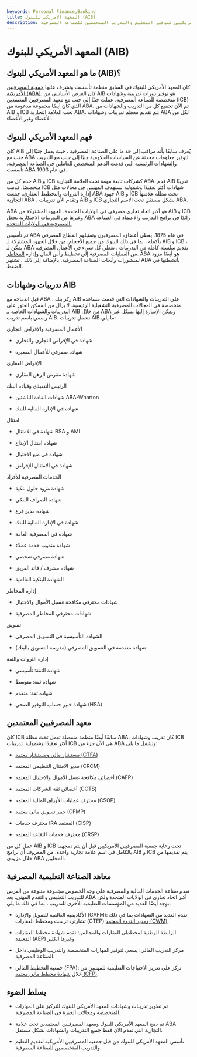 ```yaml
---
keywords: Personal Finance,Banking
title: المعهد الأمريكي للبنوك (AIB)
description: تم تأسيس المعهد الأمريكي للبنوك من قبل جمعية المصرفيين الأمريكيين لتوفير التعليم والتدريب المتخصصين للصناعة المصرفية.
---
```


# المعهد الأمريكي للبنوك (AIB)
## ما هو المعهد الأمريكي للبنوك (AIB)؟

كان المعهد الأمريكي للبنوك في السابق منظمة تأسست وتشرف عليها [جمعية المصرفيين الأمريكية (ABA)](/aba). كان الغرض الأساسي من AIB هو توفير دورات تدريبية وشهادات متخصصة للصناعة المصرفية. عملت جنبًا إلى جنب مع معهد المصرفيين المعتمدين (ICB) الذي كان أيضًا مجموعة مدعومة من ABA. تم الآن تجميع كل من التدريب والشهادات من AIB و ICB تحت العلامة التجارية ABA. يتم تقديم معظم تدريبات وشهادات ABA لكل من الأعضاء وغير الأعضاء.

## فهم المعهد الأمريكي للبنوك

كان AIB يُعرف سابقًا بأنه مراقب إلى حد ما على الصناعة المصرفية ، حيث يعمل جنبًا إلى جنب مع ABA لتوفير معلومات محدثة عن السياسات الحكومية جنبًا إلى جنب مع التدريب والشهادات الرئيسية التي قدمت الدعم المتخصص للعاملين في الصناعة المصرفية. تأسست ABA في عام 1903.

خدم كل من AIB و ICB كشركات تابعة مهمة تحت العلامة التجارية ABA. قدم AIB تدريبًا متخصصًا. قدمت ICB شهادات أكثر تعقيدًا وشمولية تستهدف المهنيين في مجالات مثل إدارة الثروات والتخطيط العقاري. جمعت ABA جهود AIB و ICB تحت مظلة علامتها التجارية ABA ، وتقدم الآن تدريبات AIB و ICB بشكل مستقل تحت الاسم التجاري ABA.

ABA هو أكبر اتحاد تجاري مصرفي في الولايات المتحدة. الجهود المشتركة من AIB و ICB وغيرها من التدريبات الاحتكارية تجعل ABA رائدًا في برامج التدريب والاعتماد في الصناعة [المصرفية في الولايات المتحدة.](/bank)

تم تأسيس ABA في عام 1875. يغطي أعضاؤه المصرفيون وتمثيلهم القطاع المصرفي بأكمله ، بما في ذلك البنوك من جميع الأحجام. من خلال الجهود المشتركة لـ AIB و ICB ، يمكن لـ ABA تقديم سلسلة كاملة من التدريبات ، تغطي كل شيء في الأعمال المصرفية من العمليات المصرفية إلى تخطيط رأس المال وإدارة [المخاطر](/risk). ABA هو أيضًا مزود لمنشورات وأبحاث الصناعة المصرفية. بالإضافة إلى ذلك ، تشتهر ABA بأنشطتها في الضغط.

## تدريبات وشهادات AIB

قبل اندماجه مع ABA ، ركز بنك AIB على التدريبات والشهادات التي قدمت مساعدة متخصصة في المجالات المصرفية التشغيلية الرئيسية. لا يزال من الممكن العثور على التدريبات والشهادات الخاصة بـ AIB من خلال ABA ويمكن الإشارة إليها بشكل غير رسمي باسم تدريب AIB. تشمل تدريبات AIB ما يلي:

الأعمال المصرفية والإقراض التجاري

- شهادة في الإقراض التجاري والتجاري

- شهادة مصرفي للأعمال الصغيرة

الإقراض العقاري

- شهادة مقرض الرهن العقاري

الرئيس التنفيذي وقيادة البنك

- شهادات القادة الناشئين ABA-Wharton

- شهادة في الإدارة المالية للبنك

امتثال

- شهادة في الامتثال BSA و AML

- شهادة امتثال الإيداع

- شهادة في منع الاحتيال

- شهادة في الامتثال للإقراض

الخدمات المصرفية للأفراد

- شهادة مزود حلول بنكية

- شهادة الصراف البنكي

- شهادة مدير فرع

- شهادة في الإدارة المالية للبنك

- شهادة في المصرفية العامة

- شهادة مندوب خدمة عملاء

- شهادة مصرفي شخصي

- شهادة مشرف / قائد الفريق

- الشهادة البنكية العالمية

إدارة المخاطر

- شهادات محترفي مكافحة غسيل الأموال والاحتيال

- شهادات محترفي المخاطر المصرفية

تسويق

- الشهادة التأسيسية في التسويق المصرفي

- شهادة متقدمة في التسويق المصرفي (مدرسة التسويق بالبنك)

إدارة الثروات والثقة

- شهادة الثقة: تأسيسي

- شهادة ثقة: متوسط

- شهادة ثقة: متقدم

- شهادة خبير حساب التوفير الصحي (HSA)

## معهد المصرفيين المعتمدين

كان ICB سابقًا أيضًا منظمة منفصلة تعمل تحت مظلة ABA. كان تدريب وشهادات ICB أكثر تعقيدًا وشمولية. تدريبات ICB هي الآن جزء من ABA وتشمل ما يلي:

- [مستشار مالي ومستشار معتمد (CTFA)](/certified-trust-and-financial-advisor)

- مدير الامتثال التنظيمي المعتمد (CRCM)

- أخصائي مكافحة غسل الأموال والاحتيال المعتمد (CAFP)

- أخصائي ثقة الشركات المعتمد (CCTS)

- محترف عمليات الأوراق المالية المعتمد (CSOP)

- خبير تسويق مالي معتمد (CFMP)

- محترف خدمات IRA المعتمد (CISP)

- محترف خدمات التقاعد المعتمد (CRSP)

عمل كل من AIB و ICB تحت رعاية جمعية المصرفيين الأمريكيين قبل أن يتم دمجهما بالكامل في اسم علامة تجارية واحدة. من المعروف أن برامج AIB و ICB يتم تقديمها من خلال مزودي ABA المحليين.

## معاهد الصناعة التعليمية المصرفية

تقدم صناعة الخدمات المالية والمصرفية على وجه الخصوص مجموعة متنوعة من الفرص للتدريب التعليمي والتقدم المهني. يعد ABA أكبر اتحاد تجاري في الولايات المتحدة ولكن توجد أيضًا العديد من المؤسسات التعليمية الأخرى للتدريب ، بما في ذلك ما يلي:

- الأكاديمية العالمية للتمويل والإدارة (GAFM): تقدم العديد من الشهادات بما في ذلك تشارترد ترست ومخطط العقارات (CTEP) [ومدير الثروة المعتمد (CWM)](/chartered-wealth-manager).

- الرابطة الوطنية لمخططي العقارات والمجالس: تقدم شهادة مخطط العقارات المعتمد (AEP) وغيرها الكثير.

- مركز التدريب المالي: يسعى لتوفير المهارات المتخصصة والتدريب الوظيفي داخل الصناعة المصرفية.

- جمعية التخطيط المالي (FPA): تركز على تعزيز الاحتياجات التعليمية للمهنيين من خلال [شهادة مخطط مالي معتمد (CFP)](/cfp).

## يسلط الضوء

- تم تطوير تدريبات وشهادات المعهد الأمريكي للبنوك للتركيز على المهارات المتخصصة ومجالات الخبرة في الصناعة المصرفية.

- تم دمج المعهد الأمريكي للبنوك ومعهد المصرفيين المعتمدين تحت علامة ABA التجارية التي تقدم الآن فقط جميع التدريبات والشهادات بشكل مستقل.

- تأسس المعهد الأمريكي للبنوك من قبل جمعية المصرفيين الأمريكية لتقديم التعليم والتدريب المتخصصين للصناعة المصرفية.

